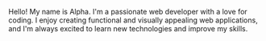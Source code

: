 
Hello! 
My name is Alpha. 
I'm a passionate web developer with a love for coding. 
I enjoy creating functional and visually appealing web applications, and I'm always excited to learn new technologies and improve my skills.
